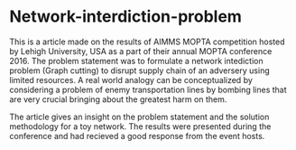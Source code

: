 # Network-interdiction-problem

This is a article made on the results of AIMMS MOPTA competition hosted by Lehigh University, USA as a part of their annual MOPTA conference 2016. The problem statement was to formulate a network intediction problem (Graph cutting) to disrupt supply chain of an adversery using limited resources. A real world analogy can be conceptualized by considering a problem of enemy transportation lines by bombing lines that are very crucial bringing about the greatest harm on them.

The article gives an insight on the problem statement and the solution methodology for a toy network. The results were presented during the conference and had recieved a good response from the event hosts.
